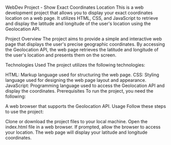 WebDev Project - Show Exact Coordinates Location
This is a web development project that allows you to display your exact coordinates location on a web page. It utilizes HTML, CSS, and JavaScript to retrieve and display the latitude and longitude of the user's location using the Geolocation API.

Project Overview
The project aims to provide a simple and interactive web page that displays the user's precise geographic coordinates. By accessing the Geolocation API, the web page retrieves the latitude and longitude of the user's location and presents them on the screen.

Technologies Used
The project utilizes the following technologies:

HTML: Markup language used for structuring the web page.
CSS: Styling language used for designing the web page layout and appearance.
JavaScript: Programming language used to access the Geolocation API and display the coordinates.
Prerequisites
To run the project, you need the following:

A web browser that supports the Geolocation API.
Usage
Follow these steps to use the project:

Clone or download the project files to your local machine.
Open the index.html file in a web browser.
If prompted, allow the browser to access your location.
The web page will display your latitude and longitude coordinates.
